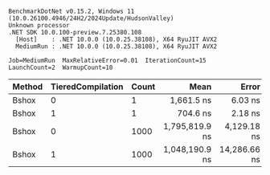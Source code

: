 ```

BenchmarkDotNet v0.15.2, Windows 11 (10.0.26100.4946/24H2/2024Update/HudsonValley)
Unknown processor
.NET SDK 10.0.100-preview.7.25380.108
  [Host]    : .NET 10.0.0 (10.0.25.38108), X64 RyuJIT AVX2
  MediumRun : .NET 10.0.0 (10.0.25.38108), X64 RyuJIT AVX2

Job=MediumRun  MaxRelativeError=0.01  IterationCount=15
LaunchCount=2  WarmupCount=10

```
| Method | TieredCompilation | Count |           Mean |        Error |  Allocated |
|--------|-------------------|-------|---------------:|-------------:|-----------:|
| Bshox  | 0                 | 1     |     1,661.5 ns |      6.03 ns |    3.05 KB |
| Bshox  | 1                 | 1     |       704.6 ns |      2.18 ns |    3.05 KB |
| Bshox  | 0                 | 1000  | 1,795,819.9 ns |  4,129.18 ns | 2953.85 KB |
| Bshox  | 1                 | 1000  | 1,048,190.9 ns | 14,286.66 ns | 2953.83 KB |
